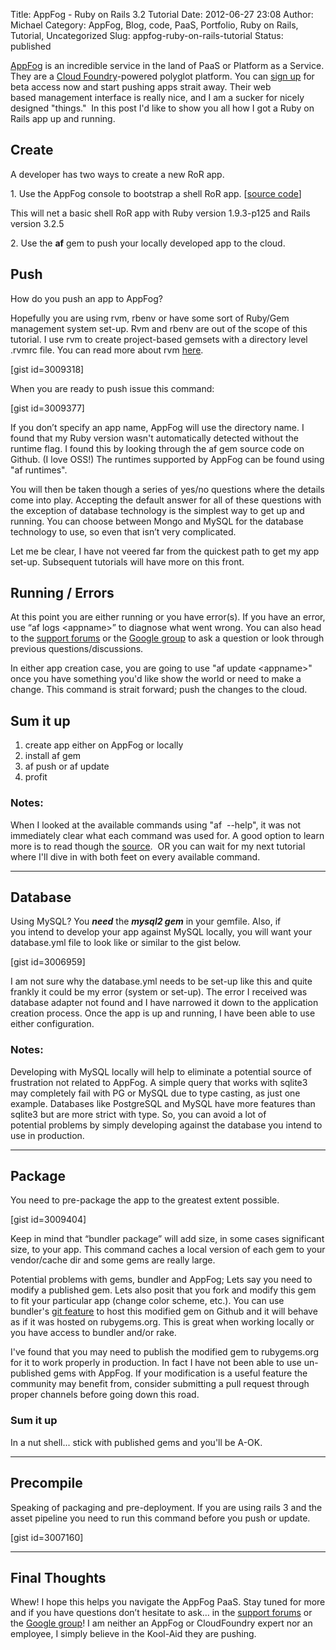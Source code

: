 Title: AppFog - Ruby on Rails 3.2 Tutorial
Date: 2012-06-27 23:08
Author: Michael
Category: AppFog, Blog, code, PaaS, Portfolio, Ruby on Rails, Tutorial, Uncategorized
Slug: appfog-ruby-on-rails-tutorial
Status: published

[AppFog](http://www.appfog.com/) is an incredible service in the land of
PaaS or Platform as a Service. They are a [Cloud
Foundry](http://www.cloudfoundry.com/)-powered polyglot platform. You
can [sign up](https://console.appfog.com/signup) for beta access now and
start pushing apps strait away. Their web based management interface is
really nice, and I am a sucker for nicely designed "things."  In this
post I'd like to show you all how I got a Ruby on Rails app up and
running.

Create
------

A developer has two ways to create a new RoR app.

1\. Use the AppFog console to bootstrap a shell RoR app. \[[source
code](https://github.com/appfog/af-ruby-rails)\]

This will net a basic shell RoR app with Ruby version 1.9.3-p125 and
Rails version 3.2.5

2\. Use the **af** gem to push your locally developed app to the cloud.

Push
----

How do you push an app to AppFog?

Hopefully you are using rvm, rbenv or have some sort of Ruby/Gem
management system set-up. Rvm and rbenv are out of the scope of this
tutorial. I use rvm to create project-based gemsets with a directory
level .rvmrc file. You can read more about rvm [here](https://rvm.io//).

\[gist id=3009318\]

When you are ready to push issue this command:

\[gist id=3009377\]

If you don’t specify an app name, AppFog will use the directory name. I
found that my Ruby version wasn't automatically detected without the
runtime flag. I found this by looking through the af gem source code on
Github. (I love OSS!) The runtimes supported by AppFog can be found
using "af runtimes".

You will then be taken though a series of yes/no questions where the
details come into play. Accepting the default answer for all of these
questions with the exception of database technology is the simplest way
to get up and running. You can choose between Mongo and MySQL for the
database technology to use, so even that isn’t very complicated.

Let me be clear, I have not veered far from the quickest path to get my
app set-up. Subsequent tutorials will have more on this front.

Running / Errors
----------------

At this point you are either running or you have error(s). If you have
an error, use “af logs &lt;appname&gt;” to diagnose what went wrong. You
can also head to the [support forums](http://support.appfog.com/forums)
or the [Google
group](https://groups.google.com/forum/?fromgroups#!forum/appfog-users)
to ask a question or look through previous questions/discussions.

In either app creation case, you are going to use "af update
&lt;appname&gt;" once you have something you'd like show the world or
need to make a change. This command is strait forward; push the changes
to the cloud.

Sum it up
---------

1.  create app either on AppFog or locally
2.  install af gem
3.  af push or af update
4.  profit

### Notes:

When I looked at the available commands using "af  --help", it was not
immediately clear what each command was used for. A good option to learn
more is to read though the [source](https://github.com/appfog/af).  OR
you can wait for my next tutorial where I'll dive in with both feet on
every available command.

-------------------------------------------------------------------------

Database
--------

Using MySQL? You ***need*** the ***mysql2 gem*** in your gemfile. Also,
if you intend to develop your app against MySQL locally, you will want
your database.yml file to look like or similar to the gist below.

\[gist id=3006959\]

I am not sure why the database.yml needs to be set-up like this and
quite frankly it could be my error (system or set-up). The error
I received was database adapter not found and I have narrowed it down to
the application creation process. Once the app is up and running, I have
been able to use either configuration.

### Notes:

Developing with MySQL locally will help to eliminate a potential source
of frustration not related to AppFog. A simple query that works with
sqlite3 may completely fail with PG or MySQL due to type casting, as
just one example. Databases like PostgreSQL and MySQL have more features
than sqlite3 but are more strict with type. So, you can avoid a lot of
potential problems by simply developing against the database you intend
to use in production.

---------------------------------------------------------------------------

Package
-------

You need to pre-package the app to the greatest extent possible.

\[gist id=3009404\]

Keep in mind that “bundler package” will add size, in some cases
significant size, to your app. This command caches a local version of
each gem to your vendor/cache dir and some gems are really large.

Potential problems with gems, bundler and AppFog; Lets say you need to
modify a published gem. Lets also posit that you fork and modify this
gem to fit your particular app (change color scheme, etc.). You can use
bundler's [git feature](http://gembundler.com/git.html) to host this
modified gem on Github and it will behave as if it was hosted on
rubygems.org. This is great when working locally or you have access to
bundler and/or rake.

I've found that you may need to publish the modified gem to rubygems.org
for it to work properly in production. In fact I have not been able to
use un-published gems with AppFog. If your modification is a useful
feature the community may benefit from, consider submitting a pull
request through proper channels before going down this road.

### Sum it up

In a nut shell... stick with published gems and you'll be A-OK.

---------------------------------------------------------------------------

Precompile
----------

Speaking of packaging and pre-deployment. If you are using rails 3 and
the asset pipeline you need to run this command before you push or
update.

\[gist id=3007160\]

---------------------------------------------------------------------------

Final Thoughts
--------------

Whew! I hope this helps you navigate the AppFog PaaS. Stay tuned for
more and if you have questions don’t hesitate to ask… in the [support
forums](http://support.appfog.com/forums) or the [Google
group](https://groups.google.com/forum/?fromgroups#!forum/appfog-users)!
I am neither an AppFog or CloudFoundry expert nor an employee, I simply
believe in the Kool-Aid they are pushing.

